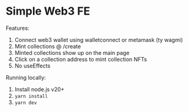 # Simple Web3 FE
  
Features:  
1. Connect web3 wallet using walletconnect or metamask (ty wagmi)
2. Mint collections @ /create
3. Minted collections show up on the main page
4. Click on a collection address to mint collection NFTs
5. No useEffects

Running locally:
1. Install node.js v20+
2. `yarn install`
3. `yarn dev`
